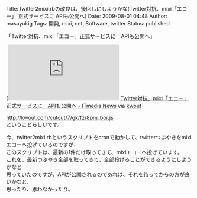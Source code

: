 Title: twitter2mixi.rbの改良は、後回しにしようかな(Twitter対抗、mixi「エコー」 正式サービスに APIも公開へ)
Date: 2009-08-01 04:48
Author: masayukig
Tags: 開発, mixi, net, Software, twitter
Status: published

「Twitter対抗、mixi「エコー」正式サービスに　APIも公開へ」


[![http://www.itmedia.co.jp/news/articles/0907/31/news085.html](http://kwout.com/cutout/7/gk/fz/8pm_bor.jpg "Twitter対抗、mixi「エコー」正式サービスに　APIも公開へ - ITmedia News")
](http://www.itmedia.co.jp/news/articles/0907/31/news085.html)
[Twitter対抗、mixi「エコー」正式サービスに　APIも公開へ - ITmedia
News](http://www.itmedia.co.jp/news/articles/0907/31/news085.html) via
[kwout](http://itmedia.kwout.com/quote/7gkfz8pm)


<http://kwout.com/cutout/7/gk/fz/8pm_bor.js>  
ということらしいです。

今、twitter2mixi.rbというスクリプトをcronで動かして、twitterつぶやきをmixiエコーへ投げているのですが、  
このスクリプトは、最新の1件だけ取ってきて、mixiエコーへ投げています。  
これを、最新つぶやき全部を取ってきて、全部投げることができるようにしようかなと  
思っていたのですが、APIが公開されるのであれば、それを待ってからの方が良いかなと、  
思ったり、思わなかったり。
